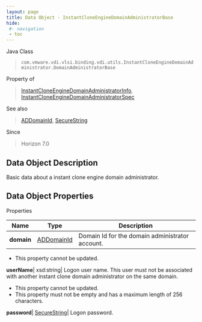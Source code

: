 ```yaml
---
layout: page
title: Data Object - InstantCloneEngineDomainAdministratorBase
hide:
 #- navigation
 - toc
---
```






Java Class  
> `com.vmware.vdi.vlsi.binding.vdi.utils.InstantCloneEngineDomainAdministrator.DomainAdministratorBase`

Property of  
> [InstantCloneEngineDomainAdministratorInfo](vdi.utils.InstantCloneEngineDomainAdministrator.InstantCloneEngineDomainAdministratorInfo.md#field_detail), [InstantCloneEngineDomainAdministratorSpec](vdi.utils.InstantCloneEngineDomainAdministrator.InstantCloneEngineDomainAdministratorSpec.md#field_detail)

See also  
> [ADDomainId](vdi.entity.ADDomainId.md), [SecureString](vdi.util.SecureString.md)

Since  
> Horizon 7.0


## Data Object Description 

Basic data about a instant clone engine domain administrator. 

## Data Object Properties

Properties

Name |  Type |  Description   
---|---|---  
**domain**| [ADDomainId](vdi.entity.ADDomainId.md)|  Domain Id for the domain administrator account.   


 * This property cannot be updated.

  
**userName**|  xsd:string|  Logon user name. This user must not be associated with another instant clone domain administrator on the same domain.   


 * This property cannot be updated.
  * This property must not be empty and has a maximum length of 256 characters. 

  
**password**| [SecureString](vdi.util.SecureString.md)|  Logon password.   
  
  

  
